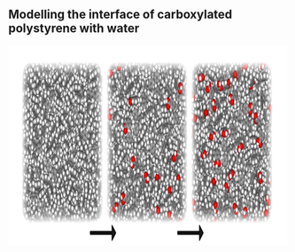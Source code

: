 ## Modelling the interface of carboxylated polystyrene with water
<img src="3PS.png" width="999" height="360">
